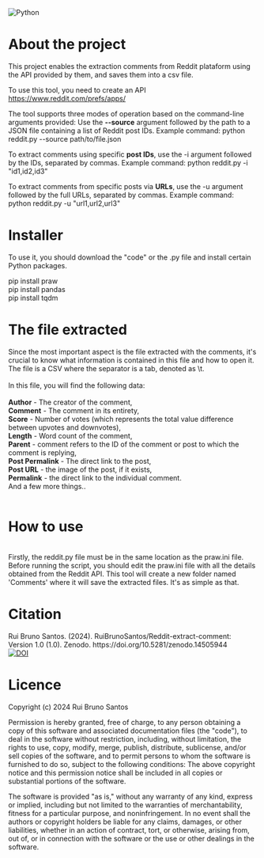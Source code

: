 <img src="https://camo.githubusercontent.com/ce8bc12cf25c8c9ca787cf95e3693d5a17f5f4bb2b8dd5c272b88404f7ebf476/68747470733a2f2f696d672e736869656c64732e696f2f62616467652f4d616465253230776974682d507974686f6e332d627269676874677265656e" alt="Python">

<h1>About the project</h1>

This project enables the extraction comments from Reddit plataform using the API provided by them, and saves them into a csv file. 

To use this tool, you need to create an API https://www.reddit.com/prefs/apps/

The tool supports three modes of operation based on the command-line arguments provided:
Use the <b>--source</b> argument followed by the path to a JSON file containing a list of Reddit post IDs. Example command:
python reddit.py --source path/to/file.json

To extract comments using specific <b>post IDs</b>, use the -i argument followed by the IDs, separated by commas. Example command:
python reddit.py -i "id1,id2,id3"

To extract comments from specific posts via <b>URLs</b>, use the -u argument followed by the full URLs, separated by commas. Example command:
python reddit.py -u "url1,url2,url3"

<h1>Installer</h1>

To use it, you should download the "code" or the .py file and install certain Python packages.

pip install praw <br>
pip install pandas <br>
pip install tqdm <br>

<h1>The file extracted</h1>
Since the most important aspect is the file extracted with the comments, it's crucial to know what information is contained in this file and how to open it.<br>
The file is a CSV where the separator is a tab, denoted as \t.<br>
<br>
In this file, you will find the following data:<br>
<br>
<b>Author</b> - The creator of the comment,<br>
<b>Comment</b> - The comment in its entirety,<br>
<b>Score</b> - Number of votes (which represents the total value difference between upvotes and downvotes),<br>
<b>Length</b> - Word count of the comment,<br>
<b>Parent</b> - comment refers to the ID of the comment or post to which the comment is replying,<br>
<b>Post Permalink</b> - The direct link to the post,<br>
<b>Post URL</b> - the image of the post, if it exists,<br>
<b>Permalink</b> - the direct link to the individual comment.<br>
And a few more things..<br>
<br>

<h1>How to use</h1><br>
Firstly, the reddit.py file must be in the same location as the praw.ini file. Before running the script, you should edit the praw.ini file with all the details obtained from the Reddit API. This tool will create a new folder named 'Comments' where it will save the extracted files. <i></i>It's as simple as that.</i>


<h1>Citation</h1>
Rui Bruno Santos. (2024). RuiBrunoSantos/Reddit-extract-comment: Version 1.0 (1.0). Zenodo. https://doi.org/10.5281/zenodo.14505944<br>
<a href="https://doi.org/10.5281/zenodo.14505944"><img src="https://zenodo.org/badge/DOI/10.5281/zenodo.14505944.svg" alt="DOI"></a>

<h1>Licence</h1>

Copyright (c) 2024 Rui Bruno Santos

Permission is hereby granted, free of charge, to any person obtaining a copy of this software and associated documentation files (the "code"), to deal in the software without restriction, including, without limitation, the rights to use, copy, modify, merge, publish, distribute, sublicense, and/or sell copies of the software, and to permit persons to whom the software is furnished to do so, subject to the following conditions: The above copyright notice and this permission notice shall be included in all copies or substantial portions of the software.

The software is provided "as is," without any warranty of any kind, express or implied, including but not limited to the warranties of merchantability, fitness for a particular purpose, and noninfringement. In no event shall the authors or copyright holders be liable for any claims, damages, or other liabilities, whether in an action of contract, tort, or otherwise, arising from, out of, or in connection with the software or the use or other dealings in the software.
